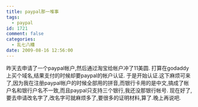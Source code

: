 ```yaml
---
title: paypal那一堆事
tags:
  - paypal
id: 1721
comment: false
categories:
  - 乱七八糟
date: 2009-08-16 12:56:00
---
```


昨天去申请了一个paypal帐户,然后通过淘宝给帐户冲了11美圆.
打算在godaddy上买个域名,结果支付的时候却要paypal的帐户认证.
于是开始认证.这下麻烦可来了,因为我在注册paypal帐户的时候全部用的拼音,而银行卡用的是中文,搞成了帐户名和银行户名不一致,而且paypal只支持三个银行,我还没那银行帐号.
现在好了,要去申请改名字了,改名字可就麻烦多了,要很多的证明材料,算了.晚上再说吧.